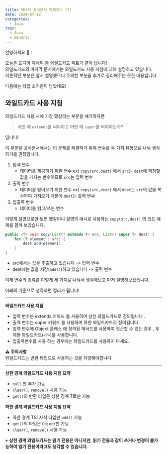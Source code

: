 ```yaml
---
title: 제네릭 공식문서 파해치기 (7)
date: 2024-07-12
categories:
  - Java
tags:
  - Java
  - Generic
---
```

안녕하세요 🐸 !  

오늘은 드디어 제네릭 중 와일드카드 파트가 끝이 납니다!  
와일드카드의 마지막 문서에서는 와일드카드 사용 지침에 대해 설명하고 있습니다.  
이론적인 부분은 앞서 설명했으니 주의할 부분을 추가로 정리해주는 듯한 내용입니다.  

다음에는 타입 소거만이 남았네요!

## 와일드카드 사용 지침

와일드카드 사용 시에 가장 했갈리는 부분을 얘기하자면

> 어떤 때 `extends`를 써야하고 어떤 때 `super`를 써야하는가?

입니다!  

이 부분을 공식문서에서는 이 문제를 해결하기 위해 변수를 두 가지 유형으로 나눠 생각하기를 권장합니다.

1. 입력 변수
	- 데이터를 제공하기 위한 변수
	  ex) `copy(src,dest)` 에서 `src`는 `dest`에 저장할 값을 가지는 변수이므로 `src`는 입력 변수
2. 출력 변수
	- 데이터를 받아오기 위한 변수
	  ex) `copy(src,dest)` 에서 `dest`는 `src`의 값을 복사하여 가져오기 때문에 `dest`는 출력 변수
3. 입출력 변수
	- 데이터를 읽고/쓰는 변수


이렇게 설명으로만 보면 했갈리니 설명의 예시로 사용하는 `copy(src,dest)` 의 코드 예제를 함께 보겠습니다.

```java
public <T> void copy(List<? extends T> src, List<? super T> dest) {
    for (T element : src) {
        dest.add(element);
    }
}
```

- src에서는 값을 추출하고 있습니다 -> 입력 변수
- dest에는 값을 저장(`add()`)하고 있습니다 -> 출력 변수

이제 변수의 종류를 이렇게 세 가지로 나눠서 생각해보고 마저 설명해보겠습니다.  

아래의 기준으로 생각하면 정리가 됩니다!

---
**와일드카드 사용 지침**
- 입력 변수는 extends 키워드 를 사용하여 상한 와일드카드로 정의됩니다 .
- 출력 변수는 super 키워드 를 사용하여 하한 와일드카드로 정의됩니다 .
- 입력 변수에 Object 클래스 에 정의된 메서드를 사용하여 접근할 수 있는 경우 , 무제한 와일드카드(`<?>`)를 사용합니다.
- 입출력변수를 사용 하는 경우에는 와일드카드를 사용하지 마세요.

**⚠️ 주의사항**  
와일드카드는 반환 타입으로 사용하는 것을 지양해야합니다.  

---

**상한 경계 와일드카드 사용 지침 요약**
- `null` 만 추가 가능
- `clear()`, `remove()` 사용 가능
- `get()`의 반환 타입은 상한 경계 T로만 가능

**하한 경계 와일드카드 사용 지침 요약**
- 하한 경계 T의 자식 타입만 `add()` 가능
- `get()`의 타입은 `Object`만 가능
- `clear()`, `remove()` 사용 가능


**+ 상한 경계 와일드카드는 읽기 전용은 아니지만, 읽기 전용과 같이 쓰거나 변경이 불가능하여 읽기 전용이라고도 생각할 수 있습니다.**
